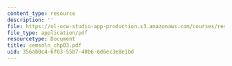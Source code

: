 ```yaml
---
content_type: resource
description: ''
file: https://ol-ocw-studio-app-production.s3.amazonaws.com/courses/res-6-001-continuum-electromechanics-spring-2009/356ab0c46f0355b740b66d6ec3e8e1bd_cemsoln_chp03.pdf
file_type: application/pdf
resourcetype: Document
title: cemsoln_chp03.pdf
uid: 356ab0c4-6f03-55b7-40b6-6d6ec3e8e1bd
---
```

